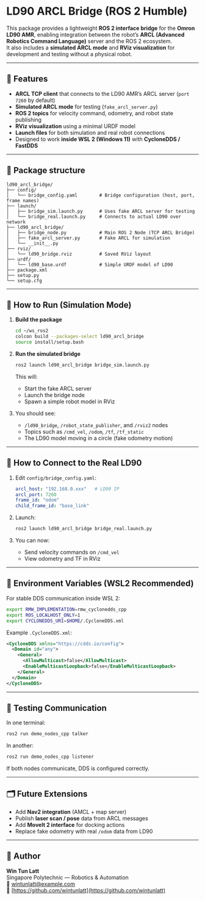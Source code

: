 # LD90 ARCL Bridge (ROS 2 Humble)

This package provides a lightweight **ROS 2 interface bridge** for the **Omron LD90 AMR**, enabling integration between the robot’s **ARCL (Advanced Robotics Command Language)** server and the ROS 2 ecosystem.  
It also includes a **simulated ARCL mode** and **RViz visualization** for development and testing without a physical robot.

---

## 🧠 Features

- **ARCL TCP client** that connects to the LD90 AMR’s ARCL server (`port 7260` by default)
- **Simulated ARCL mode** for testing (`fake_arcl_server.py`)
- **ROS 2 topics** for velocity command, odometry, and robot state publishing
- **RViz visualization** using a minimal URDF model
- **Launch files** for both simulation and real robot connections
- Designed to work **inside WSL 2 (Windows 11)** with **CycloneDDS / FastDDS**

---

## 🧩 Package structure

```
ld90_arcl_bridge/
├── config/
│   └── bridge_config.yaml        # Bridge configuration (host, port, frame names)
├── launch/
│   ├── bridge_sim.launch.py      # Uses fake ARCL server for testing
│   └── bridge_real.launch.py     # Connects to actual LD90 over network
├── ld90_arcl_bridge/
│   ├── bridge_node.py            # Main ROS 2 Node (TCP ARCL Bridge)
│   ├── fake_arcl_server.py       # Fake ARCL for simulation
│   └── __init__.py
├── rviz/
│   └── ld90_bridge.rviz          # Saved RViz layout
├── urdf/
│   └── ld90_base.urdf            # Simple URDF model of LD90
├── package.xml
├── setup.py
└── setup.cfg
```

---

## 🚀 How to Run (Simulation Mode)

1. **Build the package**
   ```bash
   cd ~/ws_ros2
   colcon build --packages-select ld90_arcl_bridge
   source install/setup.bash
   ```

2. **Run the simulated bridge**
   ```bash
   ros2 launch ld90_arcl_bridge bridge_sim.launch.py
   ```

   This will:
   - Start the fake ARCL server  
   - Launch the bridge node  
   - Spawn a simple robot model in RViz

3. You should see:
   - `/ld90_bridge`, `/robot_state_publisher`, and `/rviz2` nodes  
   - Topics such as `/cmd_vel`, `/odom`, `/tf`, `/tf_static`  
   - The LD90 model moving in a circle (fake odometry motion)

---

## 🤖 How to Connect to the Real LD90

1. Edit `config/bridge_config.yaml`:
   ```yaml
   arcl_host: "192.168.0.xxx"   # LD90 IP
   arcl_port: 7260
   frame_id: "odom"
   child_frame_id: "base_link"
   ```

2. Launch:
   ```bash
   ros2 launch ld90_arcl_bridge bridge_real.launch.py
   ```

3. You can now:
   - Send velocity commands on `/cmd_vel`
   - View odometry and TF in RViz

---

## 🧩 Environment Variables (WSL2 Recommended)

For stable DDS communication inside WSL 2:

```bash
export RMW_IMPLEMENTATION=rmw_cyclonedds_cpp
export ROS_LOCALHOST_ONLY=1
export CYCLONEDDS_URI=$HOME/.CycloneDDS.xml
```

Example `.CycloneDDS.xml`:
```xml
<CycloneDDS xmlns="https://cdds.io/config">
  <Domain id="any">
    <General>
      <AllowMulticast>false</AllowMulticast>
      <EnableMulticastLoopback>false</EnableMulticastLoopback>
    </General>
  </Domain>
</CycloneDDS>
```

---

## 🧪 Testing Communication

In one terminal:
```bash
ros2 run demo_nodes_cpp talker
```

In another:
```bash
ros2 run demo_nodes_cpp listener
```

If both nodes communicate, DDS is configured correctly.

---

## 🗂 Future Extensions

- Add **Nav2 integration** (AMCL + map server)
- Publish **laser scan / pose** data from ARCL messages
- Add **MoveIt 2 interface** for docking actions
- Replace fake odometry with real `/odom` data from LD90

---

## 👤 Author

**Win Tun Latt**  
Singapore Polytechnic — Robotics & Automation  
📧 wintunlatt@example.com  
🔗 [https://github.com/wintunlatt](https://github.com/wintunlatt)
